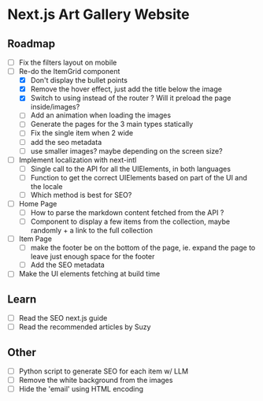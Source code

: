 # Next.js Art Gallery Website

## Roadmap

- [ ] Fix the filters layout on mobile
- [ ] Re-do the ItemGrid component
  - [x] Don't display the bullet points
  - [x] Remove the hover effect, just add the title below the image
  - [x] Switch to using <Link> instead of the router ? Will it preload the page inside/images?
  - [ ] Add an animation when loading the images
  - [ ] Generate the pages for the 3 main types statically
  - [ ] Fix the single item when 2 wide
  - [ ] add the seo metadata
  - [ ] use smaller images? maybe depending on the screen size?
- [ ] Implement localization with next-intl
  - [ ] Single call to the API for all the UIElements, in both languages
  - [ ] Function to get the correct UIElements based on part of the UI and the locale
  - [ ] Which method is best for SEO?
- [ ] Home Page
  - [ ] How to parse the markdown content fetched from the API ?
  - [ ] Component to display a few items from the collection, maybe randomly + a link to the full collection
- [ ] Item Page
  - [ ] make the footer be on the bottom of the page, ie. expand the page to leave just enough space for the footer
  - [ ] Add the SEO metadata
- [ ] Make the UI elements fetching at build time

## Learn

- [ ] Read the SEO next.js guide
- [ ] Read the recommended articles by Suzy

## Other

- [ ] Python script to generate SEO for each item w/ LLM
- [ ] Remove the white background from the images
- [ ] Hide the 'email' using HTML encoding
